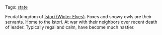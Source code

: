 Tags: [state](States)

Feudal kingdom of [Istori (Winter Elves)](Istori). Foxes and snowy owls are their servants. Home to the Istori. At war with their neighbors over recent death of leader. Typically regal and calm, have become much nastier.